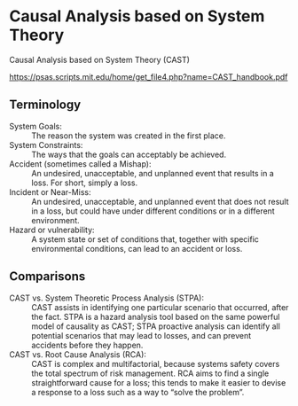 # Causal Analysis based on System Theory

Causal Analysis based on System Theory (CAST)

https://psas.scripts.mit.edu/home/get_file4.php?name=CAST_handbook.pdf

## Terminology

<dl>

<dt>System Goals:</dt> 
<dd>The reason the system was created in the first place.</dd>

<dt>System Constraints:</dt>
<dd>The ways that the goals can acceptably be achieved.</dd>

<dt>Accident (sometimes called a Mishap):</dt>
<dd>An undesired, unacceptable, and unplanned event that results in a loss. For short, simply a loss.</dd>

<dt>Incident or Near-Miss:</dt>
<dd>An undesired, unacceptable, and unplanned event that does not result in a loss, but could have under different conditions or in a different environment.</dd>

<dt>Hazard or vulnerability:</dt>
<dd>A system state or set of conditions that, together with specific environmental conditions, can lead to an accident or loss.</dd>

</dl>


## Comparisons

<dl>

<dt>CAST vs. System Theoretic Process Analysis (STPA):</dt>
<dd>CAST assists in identifying one particular scenario that occurred, after the fact. STPA is a hazard analysis tool based on the same powerful model of causality as CAST; STPA proactive analysis can identify all potential scenarios that may lead to losses, and can prevent accidents before they happen. 

<dt>CAST vs. Root Cause Analysis (RCA):</dt>
<dd>CAST is complex and multifactorial, because systems safety covers the total spectrum of risk management. RCA aims to find a single straightforward cause for a loss; this tends to make it easier to devise a response to a loss such as a way to “solve the problem”.</dd>

</dl>
